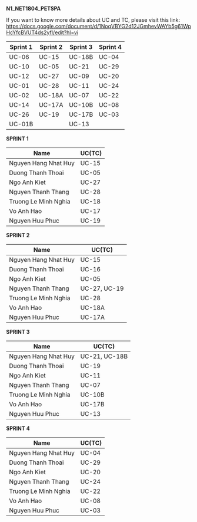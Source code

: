 ******N1_NET1804_PETSPA******

If you want to know more details about UC and TC, please visit this link:
https://docs.google.com/document/d/1NoqVBYG2d12JGmhevWAYb5g61WpHcYfcBVUT4ds2yfI/edit?hl=vi

| Sprint 1 | Sprint 2 | Sprint 3 | Sprint 4 |
|----------|----------|----------|----------|
| UC-06    | UC-15    | UC-18B   | UC-04    | 
| UC-10    | UC-05    | UC-21    | UC-29    | 
| UC-12    | UC-27    | UC-09    | UC-20    |
| UC-01    | UC-28    | UC-11    | UC-24    |
| UC-02    | UC-18A   | UC-07    | UC-22    |
| UC-14    | UC-17A    | UC-10B   | UC-08    |
| UC-26    | UC-19    | UC-17B    | UC-03    |
| UC-01B   |          | UC-13    |          |

**SPRINT 1**

| Name |                UC(TC)               |
|----------------------|---------------------|
| Nguyen Hang Nhat Huy | UC-15               | 
| Duong Thanh Thoai    | UC-05               | 
| Ngo Anh Kiet         | UC-27               |
| Nguyen Thanh Thang   | UC-28               |
| Truong Le Minh Nghia | UC-18              |
| Vo Anh Hao           | UC-17               |
| Nguyen Huu Phuc      | UC-19               |


**SPRINT 2**

| Name |                UC(TC)               |
|----------------------|---------------------|
| Nguyen Hang Nhat Huy | UC-15               | 
| Duong Thanh Thoai    | UC-16               | 
| Ngo Anh Kiet         | UC-05               |
| Nguyen Thanh Thang   | UC-27, UC-19        |
| Truong Le Minh Nghia | UC-28               |
| Vo Anh Hao           | UC-18A              |
| Nguyen Huu Phuc      | UC-17A               |


**SPRINT 3**

| Name |                UC(TC)               |
|----------------------|---------------------|
| Nguyen Hang Nhat Huy | UC-21, UC-18B       | 
| Duong Thanh Thoai    | UC-19               | 
| Ngo Anh Kiet         | UC-11               |
| Nguyen Thanh Thang   | UC-07               |
| Truong Le Minh Nghia | UC-10B              |
| Vo Anh Hao           | UC-17B               |
| Nguyen Huu Phuc      | UC-13               |


**SPRINT 4**

| Name |                UC(TC)               |
|----------------------|---------------------|
| Nguyen Hang Nhat Huy | UC-04               | 
| Duong Thanh Thoai    | UC-29               | 
| Ngo Anh Kiet         | UC-20               |
| Nguyen Thanh Thang   | UC-24               |
| Truong Le Minh Nghia | UC-22               |
| Vo Anh Hao           | UC-08               |
| Nguyen Huu Phuc      | UC-03               |
